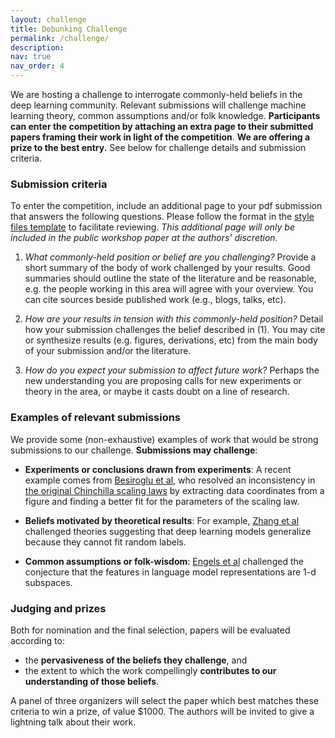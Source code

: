 ```yaml
---
layout: challenge
title: Debunking Challenge
permalink: /challenge/
description:
nav: true
nav_order: 4
---
```


We are hosting a challenge to interrogate commonly-held beliefs in the deep learning community.
Relevant submissions will challenge machine learning theory, common assumptions and/or folk knowledge.
**Participants can enter the competition by attaching an extra page to their submitted papers framing their work in light of the competition**.
**We are offering a prize to the best entry.**
See below for challenge details and submission criteria.

### Submission criteria

To enter the competition, include an additional page to your pdf submission that answers the following questions.
Please follow the format in the [style files template](/assets/files/styles.zip) to facilitate reviewing.
*This additional page will only be included in the public workshop paper at the authors' discretion.*

1. *What commonly-held position or belief are you challenging?* Provide a short summary of the body of work challenged by your results. Good summaries should outline the state of the literature and be reasonable, e.g. the people working in this area will agree with your overview. You can cite sources beside published work (e.g., blogs, talks, etc).

2. *How are your results in tension with this commonly-held position?* Detail how your submission challenges the belief described in (1). You may cite or synthesize results (e.g. figures, derivations, etc) from the main body of your submission and/or the literature.

3. *How do you expect your submission to affect future work?* Perhaps the new understanding you are proposing calls for new experiments or theory in the area, or maybe it casts doubt on a line of research.

### Examples of relevant submissions

We provide some (non-exhaustive) examples of work that would be strong submissions to our challenge. **Submissions may challenge**:

* **Experiments or conclusions drawn from experiments**: A recent example comes from [Besiroglu et al](https://arxiv.org/abs/2404.10102), who resolved an inconsistency in [the original Chinchilla scaling laws](https://arxiv.org/abs/2203.15556) by extracting data coordinates from a figure and finding a better fit for the parameters of the scaling law.

* **Beliefs motivated by theoretical results**: For example, [Zhang et al](https://arxiv.org/abs/1611.03530) challenged theories suggesting that deep learning models generalize because they cannot fit random labels.

* **Common assumptions or folk-wisdom**: [Engels et al](https://arxiv.org/abs/2405.14860) challenged the conjecture that the features in language model representations are 1-d subspaces.

### Judging and prizes

Both for nomination and the final selection, papers will be evaluated according to:

* the **pervasiveness of the beliefs they challenge**, and
* the extent to which the work compellingly **contributes to our understanding of those beliefs**.

A panel of three organizers will select the paper which best matches these criteria to win a prize, of value $1000. The authors will be invited to give a lightning talk about their work.
